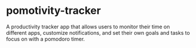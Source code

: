 # pomotivity-tracker
A productivity tracker app that allows users to monitor their time on different apps, customize notifications, and set their own goals and tasks to focus on with a pomodoro timer.

